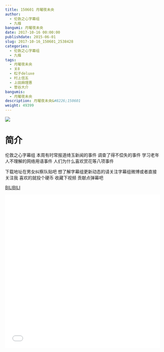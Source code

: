 ```yaml
---
title: 150601 月曜夜未央
author: 
  - 伦敦之心字幕组
  - 九條
bangumi: 月曜夜未央
date: 2017-10-16 00:00:00
publishdate: 2015-06-01
slug: 2017-10-16_150601_2538428
categories: 
  - 伦敦之心字幕组
  - 九條
tags: 
  - 月曜夜未央
  - 关8
  - 松子deluxe
  - 村上信五
  - 上田麻理惠
  - 菅谷大介
bangumis: 
  - 月曜夜未央
description: 月曜夜未央&#8226;150601
weight: 49399
---
```


![](https://i.imgur.com/lHifGbD.jpg)

# 简介  
伦敦之心字幕组 本周有时常报道绮玉新闻的事件 调查了得不偿失的事件 学习老年人不理解的网络用语事件 人们为什么喜欢赏花等八项事件 


下载地址在男女纠察队贴吧 想了解字幕组更新动态的请关注字幕组微博或者直接关注我 喜欢的就投个硬币 收藏下视频 贡献点弹幕吧

  [BILIBILI](https://www.bilibili.com/video/av2538428/)


  <iframe src="//www.bilibili.com/html/html5player.html?cid=3966529&aid=2538428" width="100%" height="500" frameborder="0" allowfullscreen="allowfullscreen"></iframe>
